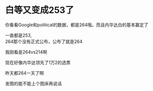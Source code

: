 # 白等又变成253了


你看看Google和political的数据，都是264哦。而且内华达白的基本赢定了

一直都是253,<br />
264那个没有正式公布，公布了就是264<img id="aimg_Ba50h" onclick="zoom(this, this.src, 0, 0, 0)" class="zoom" src="https://cdn.jsdelivr.net/gh/hishis/forum-master/public/images/patch.gif" onmouseover="img_onmouseoverfunc(this)" onload="thumbImg(this)" border="0" alt="" />

我刚看是264vs214啊

现在好像内华达领先了1万2的选票

昨天都264一天了啊<img id="aimg_pH4gW" onclick="zoom(this, this.src, 0, 0, 0)" class="zoom" src="https://cdn.jsdelivr.net/gh/hishis/forum-master/public/images/patch.gif" onmouseover="img_onmouseoverfunc(this)" onload="thumbImg(this)" border="0" alt="" />

发图的能不能上个图床再说话

